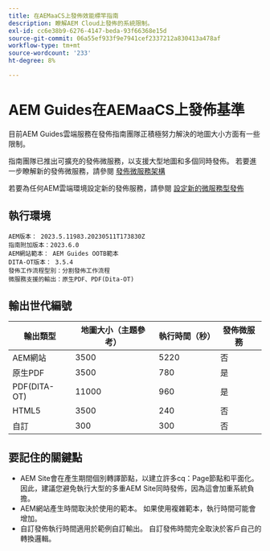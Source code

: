 ```yaml
---
title: 在AEMaaCS上發佈效能標竿指南
description: 瞭解AEM Cloud上發佈的系統限制。
exl-id: cc6e38b9-6276-4147-beda-93f66368e15d
source-git-commit: 06a55ef933f9e7941cef2337212a830413a478af
workflow-type: tm+mt
source-wordcount: '233'
ht-degree: 8%

---
```


# AEM Guides在AEMaaCS上發佈基準

目前AEM Guides雲端服務在發佈指南團隊正積極努力解決的地圖大小方面有一些限制。

指南團隊已推出可擴充的發佈微服務，以支援大型地圖和多個同時發佈。 若要進一步瞭解新的發佈微服務，請參閱 [發佈微服務架構](publish-microservice-architecture-and-performance.md)

若要為任何AEM雲端環境設定新的發佈服務，請參閱 [設定新的微服務型發佈](configure-microservices.md)


## 執行環境

    AEM版本： 2023.5.11983.20230511T173830Z
    指南附加版本：2023.6.0
    AEM網站範本： AEM Guides OOTB範本
    DITA-OT版本： 3.5.4
    發佈工作流程型別：分割發佈工作流程
    微服務支援的輸出：原生PDF、PDF(Dita-OT)

## 輸出世代編號

| 輸出類型 | 地圖大小（主題參考） | 執行時間（秒） | 發佈微服務 |
|---------------|------------------------------|----------------------------|-----------------------|
| AEM網站 | 3500 | 5220 | 否 |
| 原生PDF | 3500 | 780 | 是 |
| PDF(DITA-OT) | 11000 | 960 | 是 |
| HTML5 | 3500 | 240 | 否 |
| 自訂 | 300 | 300 | 否 |

## 要記住的關鍵點

- AEM Site會在產生期間個別轉譯節點，以建立許多cq：Page節點和平面化。 因此，建議您避免執行大型的多重AEM Site同時發佈，因為這會加重系統負擔。
- AEM網站產生時間取決於使用的範本。 如果使用複雜範本，執行時間可能會增加。
- 自訂發佈執行時間適用於範例自訂輸出。 自訂發佈時間完全取決於客戶自己的轉換邏輯。
